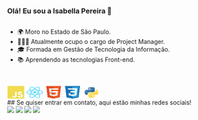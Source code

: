 ### Olá! Eu sou a Isabella Pereira 👋
##
- 🌍 Moro no Estado de São Paulo.
- 👨🏾‍💻 Atualmente ocupo o cargo de Project Manager.
- 🎓 Formada em Gestão de Tecnologia da Informação.
- 📚 Aprendendo as tecnologias Front-end.
##
<div style="display: inline_block"><br>
  <img align="center" alt="bells-Js" height="30" width="40" src="https://raw.githubusercontent.com/devicons/devicon/master/icons/javascript/javascript-plain.svg">
  <img align="center" alt="bells-React" height="30" width="40" src="https://raw.githubusercontent.com/devicons/devicon/master/icons/react/react-original.svg">
  <img align="center" alt="bells-HTML" height="30" width="40" src="https://raw.githubusercontent.com/devicons/devicon/master/icons/html5/html5-original.svg">
  <img align="center" alt="bells-CSS" height="30" width="40" src="https://raw.githubusercontent.com/devicons/devicon/master/icons/css3/css3-original.svg">
  <img align="center" alt="bells-Python" height="30" width="40" src="https://raw.githubusercontent.com/devicons/devicon/master/icons/python/python-original.svg">
</div>
  ##
 Se quiser entrar em contato, aqui estão minhas redes sociais!
<div> 
  <a href="https://instagram.com/bellsmiranda_" target="_blank"><img src="https://img.shields.io/badge/-Instagram-%23E4405F?style=for-the-badge&logo=instagram&logoColor=white" target="_blank"></a>
  <a href="https://discord.gg/psBMuKwG" target="_blank"><img src="https://img.shields.io/badge/Discord-7289DA?style=for-the-badge&logo=discord&logoColor=white" target="_blank"></a> 
  <a href = "mailto:ipmedeirossilva@gmail.com"><img src="https://img.shields.io/badge/-Gmail-%23333?style=for-the-badge&logo=gmail&logoColor=white" target="_blank"></a>
  <a href="https://www.linkedin.com/in/isabellapereira0/" target="_blank"><img src="https://img.shields.io/badge/-LinkedIn-%230077B5?style=for-the-badge&logo=linkedin&logoColor=white" target="_blank"></a> 
  
</div>
